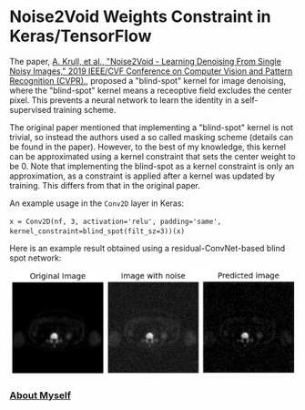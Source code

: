 # Noise2Void Weights Constraint in Keras/TensorFlow

The paper, <a href="https://ieeexplore.ieee.org/abstract/document/8954066">A. Krull, et al., "Noise2Void - Learning Denoising From Single Noisy Images," 2019 IEEE/CVF Conference on Computer Vision and Pattern Recognition (CVPR).</a>, proposed a "blind-spot" kernel for image denoising, where the "blind-spot" kernel means a receoptive field excludes the center pixel. This prevents a neural network to learn the identity in a self-supervised training scheme.

The original paper mentioned that implementing a "blind-spot" kernel is not trivial, so instead the authors used a so called masking scheme (details can be found in the paper). However, to the best of my knowledge, this kernel can be approximated using a kernel constraint that sets the center weight to be 0. Note that implementing the blind-spot as a kernel constraint is only an approximation, as a constraint is applied after a kernel was updated by training. This differs from that in the original paper.

An example usage in the `Conv2D` layer in Keras:

  `x = Conv2D(nf, 3, activation='relu', padding='same', kernel_constraint=blind_spot(filt_sz=3))(x)`

Here is an example result obtained using a residual-ConvNet-based blind spot network:

<img src="https://github.com/junyuchen245/Noise2Void_Weights_Constraint_Keras/blob/master/sample_result.png" width="600"/>

### <a href="https://junyuchen245.github.io"> About Myself</a>
